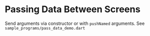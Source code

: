 # Passing Data Between Screens

Send arguments via constructor or with `pushNamed` arguments.
See `sample_programs/pass_data_demo.dart`
